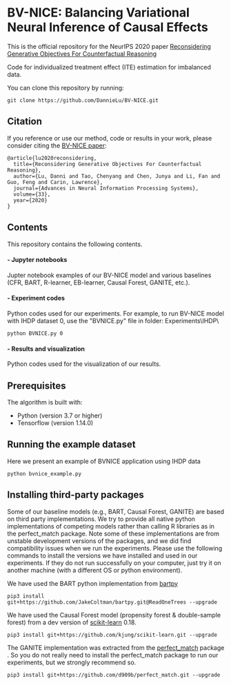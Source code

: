 # BV-NICE: Balancing Variational Neural Inference of Causal Effects

This is the official repository for the NeurIPS 2020 paper [Reconsidering Generative Objectives For Counterfactual Reasoning](https://proceedings.neurips.cc/paper/2020/file/f5cfbc876972bd0d031c8abc37344c28-Paper.pdf) 

Code for individualized treatment effect (ITE) estimation for imbalanced data.

You can clone this repository by running: 

```
git clone https://github.com/DannieLu/BV-NICE.git
```


## Citation

If you reference or use our method, code or results in your work, please consider citing the [BV-NICE paper](https://proceedings.neurips.cc/paper/2020/file/f5cfbc876972bd0d031c8abc37344c28-Paper.pdf):

```
@article{lu2020reconsidering,
  title={Reconsidering Generative Objectives For Counterfactual Reasoning},
  author={Lu, Danni and Tao, Chenyang and Chen, Junya and Li, Fan and Guo, Feng and Carin, Lawrence},
  journal={Advances in Neural Information Processing Systems},
  volume={33},
  year={2020}
}
```

## Contents

This repository contains the following contents. 

#### - Jupyter notebooks
Jupter notebook examples of our BV-NICE model and various baselines (CFR, BART, R-learner, EB-learner, Causal Forest, GANITE, etc.). 

#### - Experiment codes
Python codes used for our experiments. For example, to run BV-NICE model with IHDP dataset 0, use the "BVNICE.py" file in folder: Experiments\IHDP\
```
python BVNICE.py 0
```


#### - Results and visualization
Python codes used for the visualization of our results. 

## Prerequisites

The algorithm is built with:

* Python (version 3.7 or higher)
* Tensorflow (version 1.14.0)

## Running the example dataset

Here we present an example of BVNICE application using IHDP data

```
python bvnice_example.py
```

## Installing third-party packages
Some of our baseline models (e.g., BART, Causal Forest, GANITE) are based on third party implementations. We try to provide all native python implementations of competing models rather than calling R libraries as in the perfect_match package. Note some of these implementations are from unstable development versions of the packages, and we did find compatibility issues when we run the experiments. Please use the following commands to install the versions we have installed and used in our experiments. If they do not run successfully on your computer, just try it on another machine (with a different OS or python environment). 

We have used the BART python implementation from [bartpy](https://github.com/JakeColtman/bartpy)
```
pip3 install git+https://github.com/JakeColtman/bartpy.git@ReadOneTrees --upgrade
```

We have used the Causal Forest model (propensity forest & double-sample forest) from a dev version of [scikit-learn](https://github.com/kjung/scikit-learn) 0.18.
```
pip3 install git+https://github.com/kjung/scikit-learn.git --upgrade
```

The GANITE implementation was extracted from the [perfect_match](https://github.com/d909b/perfect_match) package . So you do not really need to install the perfect_match package to run our experiments, but we strongly recommend so. 
```
pip3 install git+https://github.com/d909b/perfect_match.git --upgrade
```

